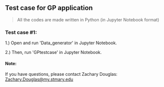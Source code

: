## Test case for GP application

> All the codes are made written in Python (in Jupyter Notebook format)

### Test case #1:

1.) Open and run 'Data_generator' in Jupyter Notebook.

2.) Then, run 'GPtestcase' in Jupyter Notebook.


#### Note:
If you have questions, please contact Zachary Douglas: Zachary.Douglas@my.stmary.edu
